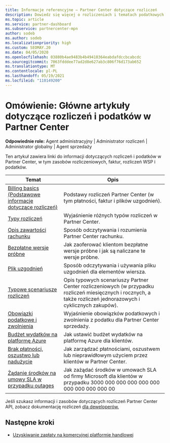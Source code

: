 ```yaml
---
title: Informacje referencyjne — Partner Center dotyczące rozliczeń
description: Dowiedz się więcej o rozliczeniach i tematach podatkowych w Partner Center. Informacje obejmują zasoby rozliczeniowe, faktury, rozliczenia CSP i podatki.
ms.topic: article
ms.service: partner-dashboard
ms.subservice: partnercenter-mpn
author: sodeb
ms.author: sodeb
ms.localizationpriority: high
ms.custom: SEOMAY.20
ms.date: 04/05/2020
ms.openlocfilehash: 03880b4ae9483b4b49410364eabdafdccbcabcdc
ms.sourcegitcommit: 7063fdddee77ad2d8e627ab3c806f76d173ab652
ms.translationtype: MT
ms.contentlocale: pl-PL
ms.lasthandoff: 05/19/2021
ms.locfileid: "110149200"
---
```

# <a name="overview-main-billing-and-tax-articles-in-partner-center"></a>Omówienie: Główne artykuły dotyczące rozliczeń i podatków w Partner Center

**Odpowiednie role:** Agent administracyjny | Administrator rozliczeń | Administrator globalny | Agent sprzedaży

Ten artykuł zawiera linki do informacji dotyczących rozliczeń i podatków w Partner Center, w tym zasobów rozliczeniowych, faktur, rozliczeń WSP i podatków.


| Temat | Opis |
| ----- | ----------- |
| [Billing basics (Podstawowe informacje dotyczące rozliczeń)](billing-basics.md) | Podstawy rozliczeń Partner Center (w tym płatności, faktur i plików uzgodnień). |
| [Typy rozliczeń](./billing-basics.md) | Wyjaśnienie różnych typów rozliczeń w Partner Center. |
| [Opis zawartości rachunku](read-your-bill.md) | Sposób odczytywania i rozumienia Partner Center rachunku. |
| [Bezpłatne wersje próbne](offer-your-customers-trials-of-microsoft-products.md) | Jak zaoferować klientom bezpłatne wersje próbne i jak są naliczane te wersje próbne. |
| [Plik uzgodnień](use-the-reconciliation-files.md) | Sposób odczytywania i używania pliku uzgodnień dla elementów wiersza. |
| [Typowe scenariusze rozliczeń](common-billing-scenarios.md) | Opis typowych scenariuszy Partner Center rozliczeniowych (w przypadku rozliczeń miesięcznych i rocznych, a także rozliczeń jednorazowych i cyklicznych zakupów). |
| [Obowiązki podatkowe i zwolnienia](tax-and-tax-exemptions.md) | Wyjaśnienie obowiązków podatkowych i zwolnienia z podatku dla Partner Center sprzedaży. |
| [Budżet wydatków na platformę Azure](set-an-azure-spending-budget-for-your-customers.md) | Jak ustawić budżet wydatków na platformę Azure dla klientów. |
| [Brak płatności, oszustwo lub nadużycie](non-payment-fraud-misuse.md) | Jak zarządzać płatnościami, oszustwem lub nieprawidłowym użyciem przez klientów w Partner Center. |
| [Żądanie środków na umowy SLA w przypadku outages](request-credit.md) | Jak zażądać środków w umowach SLA od firmy Microsoft dla klientów w przypadku 3000 000 000 000 000 000 000 000 000 000 00 |

Jeśli szukasz informacji i zasobów dotyczących rozliczeń Partner Center API, zobacz dokumentację rozliczeń [dla deweloperów.](/partner-center/develop/manage-billing)

## <a name="next-steps"></a>Następne kroki

- [Uzyskiwanie zapłaty na komercyjnej platformie handlowej](marketplace-get-paid.md)
